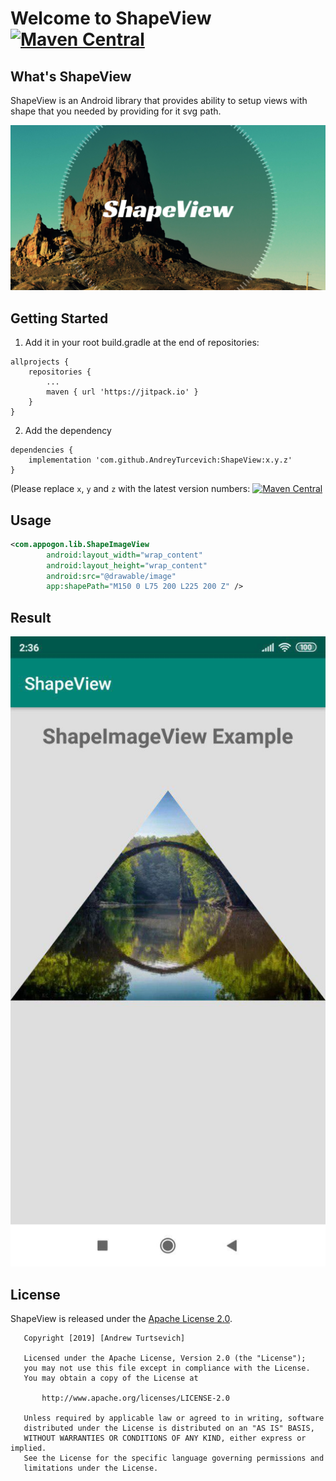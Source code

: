 # Welcome to ShapeView [![Maven Central](https://img.shields.io/jitpack/v/github/AndreyTurcevich/ShapeView.svg)](https://img.shields.io/jitpack/v/github/AndreyTurcevich/ShapeView.svg)

## What's ShapeView

ShapeView is an Android library that provides ability to setup views with shape that you needed by providing for it svg path.

![ShapeView](https://github.com/AndreyTurcevich/ShapeView/blob/master/social_media_preview.png)

## Getting Started

1. Add it in your root build.gradle at the end of repositories:
```
allprojects {
    repositories {
        ...
        maven { url 'https://jitpack.io' }
    }
}
```
2. Add the dependency
```
dependencies {
    implementation 'com.github.AndreyTurcevich:ShapeView:x.y.z'
}
```
(Please replace `x`, `y` and `z` with the latest version numbers: [![Maven Central](https://img.shields.io/jitpack/v/github/AndreyTurcevich/ShapeView.svg)](https://img.shields.io/jitpack/v/github/AndreyTurcevich/ShapeView.svg)

## Usage

```xml
<com.appogon.lib.ShapeImageView
        android:layout_width="wrap_content"
        android:layout_height="wrap_content"
        android:src="@drawable/image"
        app:shapePath="M150 0 L75 200 L225 200 Z" />
```

## Result

![ShapeViewExample](https://github.com/AndreyTurcevich/ShapeView/blob/master/triangle_shape_result.jpg)

## License

ShapeView is released under the [Apache License 2.0](https://opensource.org/licenses/Apache-2.0).

```
   Copyright [2019] [Andrew Turtsevich]

   Licensed under the Apache License, Version 2.0 (the "License");
   you may not use this file except in compliance with the License.
   You may obtain a copy of the License at

       http://www.apache.org/licenses/LICENSE-2.0

   Unless required by applicable law or agreed to in writing, software
   distributed under the License is distributed on an "AS IS" BASIS,
   WITHOUT WARRANTIES OR CONDITIONS OF ANY KIND, either express or implied.
   See the License for the specific language governing permissions and
   limitations under the License.
   ```
